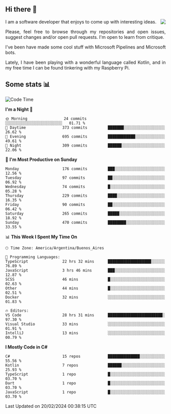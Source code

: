 ## Hi there :slightly_smiling_face:

<img src="https://github-readme-stats.vercel.app/api?username=victorgrycuk&show_icons=true&count_private=true&title_color=F7941E&icon_color=F7941E" align="right">

<p align="justify">
I am a software developer that enjoys to come up with interesting ideas.
<p/>

<p align= "justify">
Please, feel free to browse through my repositories and open issues, suggest changes and/or open pull requests. I'm open to learn from critique.
<p/>


<p align= "justify">
I've been have made some cool stuff with Microsoft Pipelines and Microsoft bots.
<p/>

<p align= "justify">
Lately, I have been playing with a wonderful language called Kotlin, and in my free time I can be found tinkering with my Raspberry Pi.
<p/>

## Some stats :bar_chart:
<!--START_SECTION:waka-->
![Code Time](http://img.shields.io/badge/Code%20Time-1%2C875%20hrs%2040%20mins-blue)

**I'm a Night 🦉** 

```text
🌞 Morning                24 commits          ░░░░░░░░░░░░░░░░░░░░░░░░░   01.71 % 
🌆 Daytime                373 commits         ███████░░░░░░░░░░░░░░░░░░   26.62 % 
🌃 Evening                695 commits         ████████████░░░░░░░░░░░░░   49.61 % 
🌙 Night                  309 commits         ██████░░░░░░░░░░░░░░░░░░░   22.06 % 
```
📅 **I'm Most Productive on Sunday** 

```text
Monday                   176 commits         ███░░░░░░░░░░░░░░░░░░░░░░   12.56 % 
Tuesday                  97 commits          ██░░░░░░░░░░░░░░░░░░░░░░░   06.92 % 
Wednesday                74 commits          █░░░░░░░░░░░░░░░░░░░░░░░░   05.28 % 
Thursday                 229 commits         ████░░░░░░░░░░░░░░░░░░░░░   16.35 % 
Friday                   90 commits          ██░░░░░░░░░░░░░░░░░░░░░░░   06.42 % 
Saturday                 265 commits         █████░░░░░░░░░░░░░░░░░░░░   18.92 % 
Sunday                   470 commits         ████████░░░░░░░░░░░░░░░░░   33.55 % 
```


📊 **This Week I Spent My Time On** 

```text
🕑︎ Time Zone: America/Argentina/Buenos_Aires

💬 Programming Languages: 
TypeScript               22 hrs 32 mins      ███████████████████░░░░░░   76.89 % 
JavaScript               3 hrs 46 mins       ███░░░░░░░░░░░░░░░░░░░░░░   12.87 % 
SCSS                     46 mins             █░░░░░░░░░░░░░░░░░░░░░░░░   02.63 % 
Other                    44 mins             █░░░░░░░░░░░░░░░░░░░░░░░░   02.51 % 
Docker                   32 mins             ░░░░░░░░░░░░░░░░░░░░░░░░░   01.83 % 

🔥 Editors: 
VS Code                  28 hrs 31 mins      ████████████████████████░   97.30 % 
Visual Studio            33 mins             ░░░░░░░░░░░░░░░░░░░░░░░░░   01.91 % 
IntelliJ                 13 mins             ░░░░░░░░░░░░░░░░░░░░░░░░░   00.79 % 
```

**I Mostly Code in C#** 

```text
C#                       15 repos            ██████████████░░░░░░░░░░░   55.56 % 
Kotlin                   7 repos             ██████░░░░░░░░░░░░░░░░░░░   25.93 % 
TypeScript               1 repo              █░░░░░░░░░░░░░░░░░░░░░░░░   03.70 % 
Dart                     1 repo              █░░░░░░░░░░░░░░░░░░░░░░░░   03.70 % 
JavaScript               1 repo              █░░░░░░░░░░░░░░░░░░░░░░░░   03.70 % 
```




 Last Updated on 20/02/2024 00:38:15 UTC
<!--END_SECTION:waka-->
